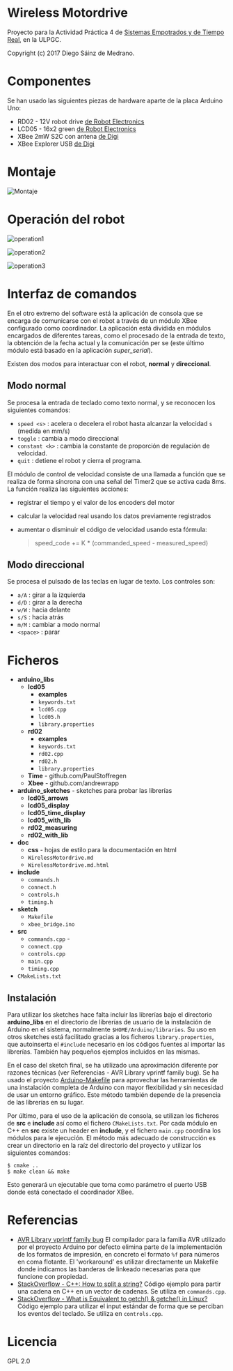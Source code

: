Wireless Motordrive
===================
Proyecto para la Actividad Práctica 4 de [Sistemas Empotrados y de Tiempo Real](https://www2.ulpgc.es/index.php?pagina=plan_estudio&ver=pantalla&numPantalla=99&nCodAsignatura=40840&codTitulacion=4008&codPlan=40&codEspecialidad=02), en la ULPGC.

Copyright (c) 2017 Diego Sáinz de Medrano.

# Componentes

Se han usado las siguientes piezas de hardware aparte de la placa Arduino Uno:

- RD02 - 12V robot drive [de Robot Electronics][1]
- LCD05 - 16x2 green [de Robot Electronics][2]
- XBee 2mW S2C con antena [de Digi][3]
- XBee Explorer USB [de Digi][4]

# Montaje

![Montaje](sketch.png)

# Operación del robot

![operation1](operation1.png)

![operation2](operation2.png)

![operation3](operation3.png)

# Interfaz de comandos
En el otro extremo del software está la aplicación de consola que se encarga de comunicarse con el robot a través de un módulo XBee configurado como coordinador. La aplicación está dividida en módulos encargados de diferentes tareas, como el procesado de la entrada de texto, la obtención de la fecha actual y la comunicación per se (este último módulo está basado en la aplicación *super_serial*).

Existen dos modos para interactuar con el robot, **normal** y **direccional**.

## Modo normal
Se procesa la entrada de teclado como texto normal, y se reconocen los siguientes comandos:

* `speed <s>` : acelera o decelera el robot hasta alcanzar la velocidad `s` (medida en mm/s)
* `toggle` : cambia a modo direccional
* `constant <k>` : cambia la constante de proporción de regulación de velocidad.
* `quit` : detiene el robot y cierra el programa.

El módulo de control de velocidad consiste de una llamada a función que se realiza de forma síncrona con una señal del Timer2 que se activa cada 8ms. La función realiza las siguientes acciones:

* registrar el tiempo y el valor de los encoders del motor
* calcular la velocidad real usando los datos previamente registrados
* aumentar o disminuir el código de velocidad usando esta fórmula:

	> speed_code += K * (commanded_speed - measured_speed)

## Modo direccional
Se procesa el pulsado de las teclas en lugar de texto. Los controles son:

* `a/A` : girar a la izquierda
* `d/D` : girar a la derecha
* `w/W` : hacia delante
* `s/S` : hacia atrás
* `m/M` : cambiar a modo normal
* `<space>` : parar

# Ficheros

* **arduino_libs**
  * **lcd05**
    * **examples**
    * `keywords.txt`
    * `lcd05.cpp`
    * `lcd05.h`
    * `library.properties`
  * **rd02**
    * **examples**
    * `keywords.txt`
    * `rd02.cpp`
    * `rd02.h`
    * `library.properties`
  * **Time**  - github.com/PaulStoffregen
  * **Xbee** - github.com/andrewrapp
* **arduino_sketches** - sketches para probar las librerías
  * **lcd05_arrows**
  * **lcd05_display**
  * **lcd05_time_display**
  * **lcd05_with_lib**
  * **rd02_measuring**
  * **rd02_with_lib**
* **doc**
  * **css** - hojas de estilo para la documentación en html
  * `WirelessMotordrive.md`
  * `WirelessMotordrive.md.html`
* **include**
  * `commands.h`
  * `connect.h`
  * `controls.h`
  * `timing.h`
* **sketch**
  * `Makefile`
  * `xbee_bridge.ino`
* **src**
  * `commands.cpp` - 
  * `connect.cpp`
  * `controls.cpp`
  * `main.cpp`
  * `timing.cpp`
* `CMakeLists.txt`

## Instalación
Para utilizar los sketches hace falta incluir las librerías bajo el directorio **arduino_libs** en el directorio de librerías de usuario de la instalación de Arduino en el sistema, normalmente `$HOME/Arduino/libraries`. Su uso en otros sketches está facilitado gracias a los ficheros `library.properties`, que autoinserta el `#include` necesario en los códigos fuentes al importar las librerías. También hay pequeños ejemplos incluidos en las mismas.

En el caso del sketch final, se ha utilizado una aproximación diferente por razones técnicas (ver Referencias - AVR Library vprintf family bug). Se ha usado el proyecto [Arduino-Makefile](https://github.com/sudar/Arduino-Makefile/) para aprovechar las herramientas de una instalación completa de Arduino con mayor flexibilidad y sin necesidad de usar un entorno gráfico. Este método también depende de la presencia de las librerías en su lugar.

Por último, para el uso de la aplicación de consola, se utilizan los ficheros de **src** e **include** así como el fichero `CMakeLists.txt`. Por cada módulo en C++ en **src** existe un header en **include**, y el fichero `main.cpp` coordina los módulos para le ejecución. El método más adecuado de construcción es crear un directorio en la raíz del directorio del proyecto y utilizar los siguientes comandos:

	$ cmake ..
	$ make clean && make

Esto generará un ejecutable que toma como parámetro el puerto USB donde está conectado el coordinador XBee.

# Referencias

- [AVR Library vprintf family bug](http://www.nongnu.org/avr-libc/user-manual/group__avr__stdio.html#gaa3b98c0d17b35642c0f3e4649092b9f1)
El compilador para la familia AVR utilizado por el proyecto Arduino por defecto elimina parte de la implementación de los formatos de impresión, en concreto el formato `%f` para números en coma flotante. El 'workaround' es utilizar directamente un Makefile donde indicamos las banderas de linkeado necesarias para que funcione con propiedad.
- [StackOverflow - C++: How to split a string?](https://stackoverflow.com/questions/236129/split-a-string-in-c#answer-236803)
Código ejemplo para partir una cadena en C++ en un vector de cadenas. Se utiliza en `commands.cpp`.
- [StackOverflow - What is Equivalent to getch() & getche() in Linux?](https://stackoverflow.com/questions/7469139/what-is-equivalent-to-getch-getche-in-linux)
Código ejemplo para utilizar el input estándar de forma que se perciban los eventos del teclado. Se utiliza en `controls.cpp`.


[1]: http://www.robot-electronics.co.uk/rd02-12v-robot-drive.html
[2]: http://www.robot-electronics.co.uk/lcd05-16x2-green.html
[3]: http://tienda.bricogeek.com/modulos-radiofrecuencia/43-xbee-2mw-serie-25-con-antena.html
[4]: http://tienda.bricogeek.com/modulos-radiofrecuencia/156-xbee-explorer-usb.html

# Licencia
GPL 2.0

